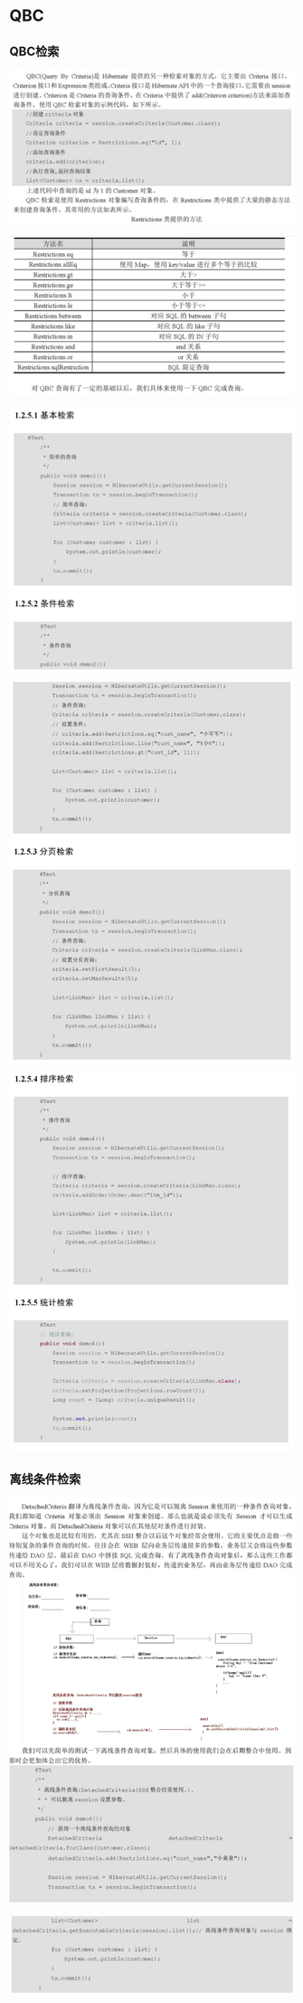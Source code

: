 # QBC

## QBC检索

![](../../../../.gitbook/assets/image%20%28161%29.png)

![](../../../../.gitbook/assets/image%20%2846%29.png)

![](../../../../.gitbook/assets/image%20%28121%29.png)

![](../../../../.gitbook/assets/image%20%2833%29.png)

![](../../../../.gitbook/assets/image%20%28160%29.png)

## 离线条件检索 

![](../../../../.gitbook/assets/image%20%2830%29.png)

![](../../../../.gitbook/assets/image%20%2819%29.png)



